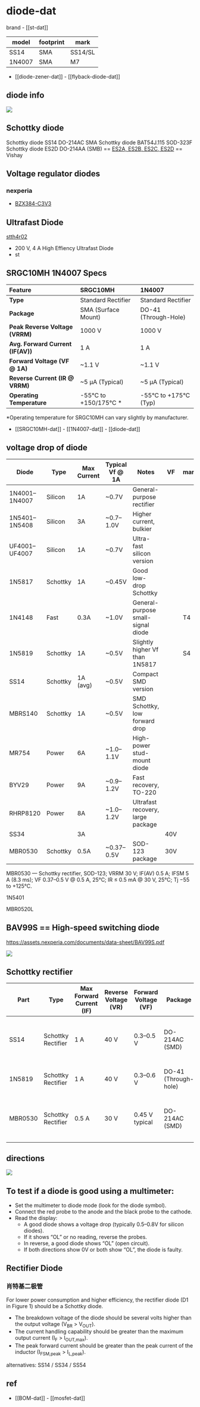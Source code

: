 
# diode-dat

brand - [[st-dat]]

| model  | footprint | mark    |
| ------ | --------- | ------- |
| SS14   | SMA       | SS14/SL |
| 1N4007 | SMA       | M7      |


- [[diode-zener-dat]] - [[flyback-diode-dat]]


## diode info 

![](2025-08-27-12-53-45.png)

## Schottky diode

Schottky diode SS14 DO-214AC SMA
Schottky diode BAT54J.115 SOD-323F
Schottky diode ES2D DO-214AA (SMB) == [ES2A, ES2B, ES2C, ES2D](https://www.vishay.com/docs/88587/es2.pdf) == Vishay

## Voltage regulator diodes

### nexperia

- [BZX384-C3V3](https://www.nexperia.com/product/BZX384-C3V3)

## Ultrafast Diode

[stth4r02](https://www.st.com/en/diodes-and-rectifiers/stth4r02.html)

- 200 V, 4 A High Effiency Ultrafast Diode
- st 




## SRGC10MH 1N4007 Specs 

| Feature                           | SRGC10MH              | 1N4007                |
| :-------------------------------- | :-------------------- | :-------------------- |
| **Type**                          | Standard Rectifier    | Standard Rectifier    |
| **Package**                       | SMA (Surface Mount)   | DO-41 (Through-Hole)  |
| **Peak Reverse Voltage (VRRM)**   | 1000 V                | 1000 V                |
| **Avg. Forward Current (IF(AV))** | 1 A                   | 1 A                   |
| **Forward Voltage (VF @ 1A)**     | ~1.1 V                | ~1.1 V                |
| **Reverse Current (IR @ VRRM)**   | ~5 µA (Typical)       | ~5 µA (Typical)       |
| **Operating Temperature**         | -55°C to +150/175°C * | -55°C to +175°C (Typ) |

*Operating temperature for SRGC10MH can vary slightly by manufacturer.

- [[SRGC10MH-dat]] - [[1N4007-dat]] - [[diode-dat]]

## voltage drop of diode 

| Diode         | Type     | Max Current | Typical Vf @ 1A | Notes                              | VF  | mark |
| ------------- | -------- | ----------- | --------------- | ---------------------------------- | --- | ---- |
| 1N4001–1N4007 | Silicon  | 1A          | ~0.7V           | General-purpose rectifier          |     |      |
| 1N5401–1N5408 | Silicon  | 3A          | ~0.7–1.0V       | Higher current, bulkier            |     |      |
| UF4001–UF4007 | Silicon  | 1A          | ~0.7V           | Ultra-fast silicon version         |     |      |
| 1N5817        | Schottky | 1A          | ~0.45V          | Good low-drop Schottky             |     |      |
| 1N4148        | Fast     | 0.3A        | ~1.0V           | General-purpose small-signal diode |     | T4   |
| 1N5819        | Schottky | 1A          | ~0.5V           | Slightly higher Vf than 1N5817     |     | S4   |
| SS14          | Schottky | 1A (avg)    | ~0.5V           | Compact SMD version                |     |      |
| MBRS140       | Schottky | 1A          | ~0.5V           | SMD Schottky, low forward drop     |     |      |
| MR754         | Power    | 6A          | ~1.0–1.1V       | High-power stud-mount diode        |     |      |
| BYV29         | Power    | 9A          | ~0.9–1.2V       | Fast recovery, TO-220              |     |      |
| RHRP8120      | Power    | 8A          | ~1.0–1.2V       | Ultrafast recovery, large package  |     |      |
| SS34          |          | 3A          |                 |                                    | 40V |      |
| MBR0530       | Schottky | 0.5A        | ~0.37–0.5V      | SOD-123 package                    | 30V |      |


MBR0530 — Schottky rectifier, SOD-123; VRRM 30 V; IF(AV) 0.5 A; IFSM 5 A (8.3 ms); VF 0.37–0.5 V @ 0.5 A, 25°C; IR ≤ 0.5 mA @ 30 V, 25°C; Tj −55 to +125°C.

1N5401 

MBR0520L

## BAV99S == High-speed switching diode

https://assets.nexperia.com/documents/data-sheet/BAV99S.pdf

![](2025-08-19-16-51-09.png)

## Schottky rectifier


| Part    | Type              | Max Forward Current (IF) | Reverse Voltage (VR) | Forward Voltage (VF) | Package         | Notes |
|---------|-----------------|-------------------------|--------------------|--------------------|----------------|-------|
| SS14    | Schottky Rectifier | 1 A                     | 40 V               | 0.3–0.5 V          | DO-214AC (SMD) | Surface-mount, common for low-voltage power |
| 1N5819  | Schottky Rectifier | 1 A                     | 40 V               | 0.3–0.6 V          | DO-41 (Through-hole) | Through-hole, widely used in DIY circuits |
| MBR0530 | Schottky Rectifier | 0.5 A                   | 30 V               | 0.45 V typical     | DO-214AC (SMD) | Half the current of SS14, used in low-power applications |



## directions 

![](2025-08-26-18-22-24.png)


## To test if a diode is good using a multimeter:

- Set the multimeter to diode mode (look for the diode symbol).
- Connect the red probe to the anode and the black probe to the cathode.
- Read the display:
    - A good diode shows a voltage drop (typically 0.5–0.8V for silicon diodes).
    - If it shows “OL” or no reading, reverse the probes.
    - In reverse, a good diode shows “OL” (open circuit).
    - If both directions show 0V or both show “OL”, the diode is faulty.


## Rectifier Diode

### 肖特基二极管

For lower power consumption and higher efficiency, the rectifier diode (D1 in Figure 1) should be a Schottky diode.

- The breakdown voltage of the diode should be several volts higher than the output voltage (V<sub>BR</sub> > V<sub>OUT</sub>).
- The current handling capability should be greater than the maximum output current (I<sub>F</sub> > I<sub>OUT,max</sub>).
- The peak forward current should be greater than the peak current of the inductor (I<sub>FSM,peak</sub> > I<sub>L,peak</sub>).

alternatives: SS14 / SS34 / SS54 



## ref 

- [[BOM-dat]] - [[mosfet-dat]]

